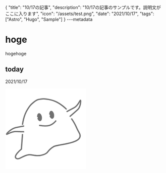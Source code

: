 {
  "title": "10/17の記事",
  "description": "10/17の記事のサンプルです。説明文がここに入ります",
  "icon": "/assets/test.png",
  "date": "2021/10/17",
  "tags": ["Astro", "Hugo", "Sample"]
}
---metadata

# hoge
hogehoge

## today
2021/10/17

![img](/assets/test.png)